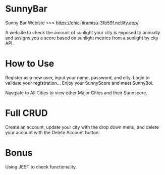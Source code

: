 # SunnyBar
Sunny Bar Webiste >>> https://chic-tiramisu-3fb59f.netlify.app/

A website to check the amount of sunlight your city is exposed to annually and assigns you a score based on sunlight metrics from a sunlight by city API.

# How to Use

Register as a new user, input your name, password, and city. Login to validate your registration... Enjoy your SunnyScore and meet SunnyBoi.

Navgiate to All Cities to view other Major Cities and their Sunnscore.

# Full CRUD

Create an account, update your city with the drop down menu, and delete your account with the Delete Account button.

# Bonus

Using JEST to check functionality.


